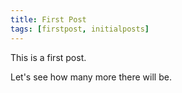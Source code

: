 ```yaml
---
title: First Post
tags: [firstpost, initialposts]
---
```

This is a first post.

Let's see how many more there will be.
